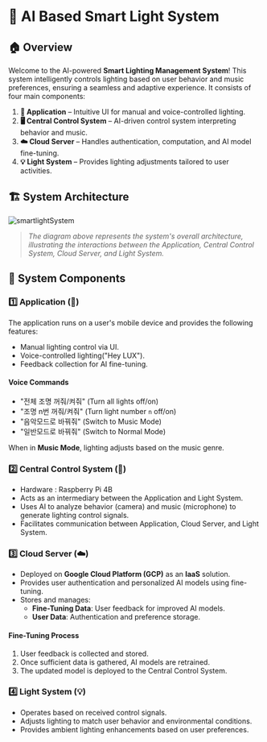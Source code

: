# 🌟 AI Based Smart Light System

## 🏠 Overview
Welcome to the AI-powered **Smart Lighting Management System**! This system intelligently controls lighting based on user behavior and music preferences, ensuring a seamless and adaptive experience. It consists of four main components:

1. **📱 Application** – Intuitive UI for manual and voice-controlled lighting.
2. **🖥️ Central Control System** – AI-driven control system interpreting behavior and music.
3. **☁️ Cloud Server** – Handles authentication, computation, and AI model fine-tuning.
4. **💡 Light System** – Provides lighting adjustments tailored to user activities.
   
## 🏗️ System Architecture
![smartlightSystem](https://github.com/user-attachments/assets/4aef5308-0c3b-4830-8f2f-8d68ec5cf3b2)

> *The diagram above represents the system's overall architecture, illustrating the interactions between the Application, Central Control System, Cloud Server, and Light System.*

## 🔗 System Components

### 1️⃣ Application (📱)
The application runs on a user's mobile device and provides the following features:
- Manual lighting control via UI.
- Voice-controlled lighting("Hey LUX").
- Feedback collection for AI fine-tuning.

#### **Voice Commands**
- "전체 조명 꺼줘/켜줘" (Turn all lights off/on)
- "조명 n번 꺼줘/켜줘" (Turn light number `n` off/on)
- "음악모드로 바꿔줘" (Switch to Music Mode)
- "일반모드로 바꿔줘" (Switch to Normal Mode)

When in **Music Mode**, lighting adjusts based on the music genre.

### 2️⃣ Central Control System (🍓)
- Hardware : Raspberry Pi 4B
- Acts as an intermediary between the Application and Light System.
- Uses AI to analyze behavior (camera) and music (microphone) to generate lighting control signals.
- Facilitates communication between Application, Cloud Server, and Light System.

### 3️⃣ Cloud Server (☁️)
- Deployed on **Google Cloud Platform (GCP)** as an **IaaS** solution.
- Provides user authentication and personalized AI models using fine-tuning.
- Stores and manages:
  - **Fine-Tuning Data**: User feedback for improved AI models.
  - **User Data**: Authentication and preference storage.

#### **Fine-Tuning Process**
1. User feedback is collected and stored.
2. Once sufficient data is gathered, AI models are retrained.
3. The updated model is deployed to the Central Control System.

### 4️⃣ Light System (💡)
- Operates based on received control signals.
- Adjusts lighting to match user behavior and environmental conditions.
- Provides ambient lighting enhancements based on user preferences.
